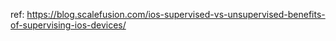 ref: https://blog.scalefusion.com/ios-supervised-vs-unsupervised-benefits-of-supervising-ios-devices/

